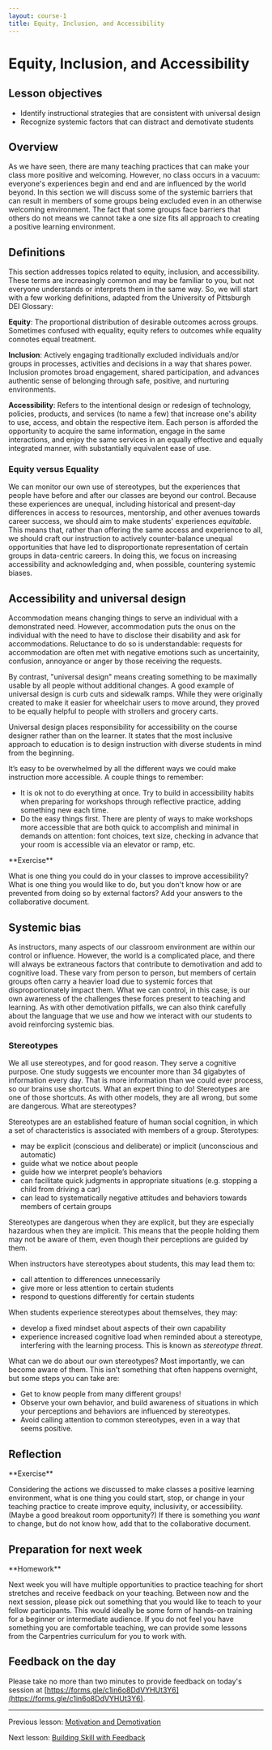 ```yaml
---
layout: course-1
title: Equity, Inclusion, and Accessibility
---
```


# Equity, Inclusion, and Accessibility

## Lesson objectives

+ Identify instructional strategies that are consistent with universal design
+ Recognize systemic factors that can distract and demotivate students

## Overview

As we have seen, there are many teaching practices that can make your class 
more positive and welcoming. However, no class occurs in a vacuum: everyone's 
experiences begin and end and are influenced by the world beyond. In this 
section we will discuss some of the systemic barriers that can result in 
members of some groups being excluded even in an otherwise welcoming 
environment. The fact that some groups face barriers that others do not means 
we cannot take a one size fits all approach to creating a positive learning 
environment.

## Definitions

This section addresses topics related to equity, inclusion, and accessibility. 
These terms are increasingly common and may be familiar to you, but not 
everyone understands or interprets them in the same way. So, we will start with 
a few working definitions, adapted from the University of Pittsburgh DEI 
Glossary:

**Equity**: The proportional distribution of desirable outcomes across groups. 
Sometimes confused with equality, equity refers to outcomes while equality 
connotes equal treatment.

**Inclusion**: Actively engaging traditionally excluded individuals and/or 
groups in processes, activities and decisions in a way that shares power. 
Inclusion promotes broad engagement, shared participation, and advances 
authentic sense of belonging through safe, positive, and nurturing 
environments.

**Accessibility**: Refers to the intentional design or redesign of technology, 
policies, products, and services (to name a few) that increase one's ability to 
use, access, and obtain the respective item. Each person is afforded the 
opportunity to acquire the same information, engage in the same interactions, 
and enjoy the same services in an equally effective and equally integrated 
manner, with substantially equivalent ease of use.

### Equity versus Equality

We can monitor our own use of stereotypes, but the experiences that people have 
before and after our classes are beyond our control. Because these experiences 
are unequal, including historical and present-day differences in access to 
resources, mentorship, and other avenues towards career success, we should aim 
to make students' experiences _equitable_. This means that, rather than 
offering the same access and experience to all, we should craft our instruction
to actively counter-balance unequal opportunities that have led to 
disproportionate representation of certain groups in data-centric careers. In 
doing this, we focus on increasing accessibility and acknowledging and, when 
possible, countering systemic biases.

## Accessibility and universal design

Accommodation means changing things to serve an individual with a demonstrated 
need. However, accommodation puts the onus on the individual with the need to 
have to disclose their disability and ask for accommodations. Reluctance to do 
so is understandable: requests for accommodation are often met with negative 
emotions such as uncertainity, confusion, annoyance or anger by those receiving 
the requests.

By contrast, "universal design" means creating something to be maximally usable 
by all people without additional changes. A good example of universal design is 
curb cuts and sidewalk ramps. While they were originally created to make it 
easier for wheelchair users to move around, they proved to be equally helpful 
to people with strollers and grocery carts.

Universal design places responsibility for accessibility on the course designer 
rather than on the learner. It states that the most inclusive approach to 
education is to design instruction with diverse students in mind from the 
beginning.

It’s easy to be overwhelmed by all the different ways we could make instruction 
more accessible. A couple things to remember:

+ It is ok not to do everything at once. Try to build in accessibility habits 
when preparing for workshops through reflective practice, adding something new 
each time.
+ Do the easy things first. There are plenty of ways to make workshops more 
accessible that are both quick to accomplish and minimal in demands on 
attention: font choices, text size, checking in advance that your room is 
accessible via an elevator or ramp, etc.

<div class="exercise" markdown="1">
**Exercise**

What is one thing you could do in your classes to improve 
accessibility? What is one thing you would like to do, but you don't know how 
or are prevented from doing so by external factors? Add your answers to the 
collaborative document.
</div>

## Systemic bias

As instructors, many aspects of our classroom environment are within our 
control or influence. However, the world is a complicated place, and there will 
always be extraneous factors that contribute to demotivation and add to 
cognitive load. These vary from person to person, but members of certain groups 
often carry a heavier load due to systemic forces that disproportionately 
impact them. What we can control, in this case, is our own awareness of the 
challenges these forces present to teaching and learning. As with other 
demotivation pitfalls, we can also think carefully about the language that we 
use and how we interact with our students to avoid reinforcing systemic bias.

### Stereotypes

We all use stereotypes, and for good reason. They serve a cognitive purpose. 
One study suggests we encounter more than 34 gigabytes of information every 
day. That is more information than we could ever process, so our brains use 
shortcuts. What an expert thing to do! Stereotypes are one of those shortcuts. 
As with other models, they are all wrong, but some are dangerous. What are 
stereotypes?

Stereotypes are an established feature of human social cognition, in which a 
set of characteristics is associated with members of a group. Sterotypes:

+ may be explicit (conscious and deliberate) or implicit (unconscious and 
  automatic)
+ guide what we notice about people
+ guide how we interpret people’s behaviors
+ can facilitate quick judgments in appropriate situations (e.g. stopping a 
  child from driving a car)
+ can lead to systematically negative attitudes and behaviors towards members 
of certain groups

Stereotypes are dangerous when they are explicit, but they are especially 
hazardous when they are implicit. This means that the people holding them may 
not be aware of them, even though their perceptions are guided by them.

When instructors have stereotypes about students, this may lead them to:

+ call attention to differences unnecessarily
+ give more or less attention to certain students
+ respond to questions differently for certain students

When students experience stereotypes about themselves, they may:

+ develop a fixed mindset about aspects of their own capability
+ experience increased cognitive load when reminded about a stereotype, 
interfering with the learning process. This is known as _stereotype threat_.

What can we do about our own stereotypes? Most importantly, we can become aware 
of them. This isn't something that often happens overnight, but some steps you 
can take are:

+ Get to know people from many different groups!
+ Observe your own behavior, and build awareness of situations in which your 
perceptions and behaviors are influenced by stereotypes.
+ Avoid calling attention to common stereotypes, even in a way that seems 
positive.

## Reflection

<div class="exercise" markdown="1">
**Exercise**

Considering the actions we discussed to make classes a positive learning 
environment, what is one thing you could start, stop, or change in your 
teaching practice to create improve equity, inclusivity, or accessibility. 
(Maybe a good breakout room opportunity?) If there is something you _want_ to 
change, but do not know how, add that to the collaborative document.
</div>

## Preparation for next week

<div class="exercise" markdown="1">
**Homework**

Next week you will have multiple opportunities to practice 
teaching for short stretches and receive feedback on your teaching. Between now 
and the next session, please pick out something that you would like to teach to 
your fellow participants. This would ideally be some form of hands-on training 
for a beginner or intermediate audience. If you do not feel you have something 
you are comfortable teaching, we can provide some lessons from the Carpentries 
curriculum for you to work with.
</div>

## Feedback on the day

Please take no more than two minutes to provide feedback on today's session at 
[https://forms.gle/c1in6o8DdVYHUt3Y6](https://forms.gle/c1in6o8DdVYHUt3Y6).

***

Previous lesson: [Motivation and Demotivation](2-2-motivation.md)

Next lesson: [Building Skill with Feedback](3-1-feedback.md)
